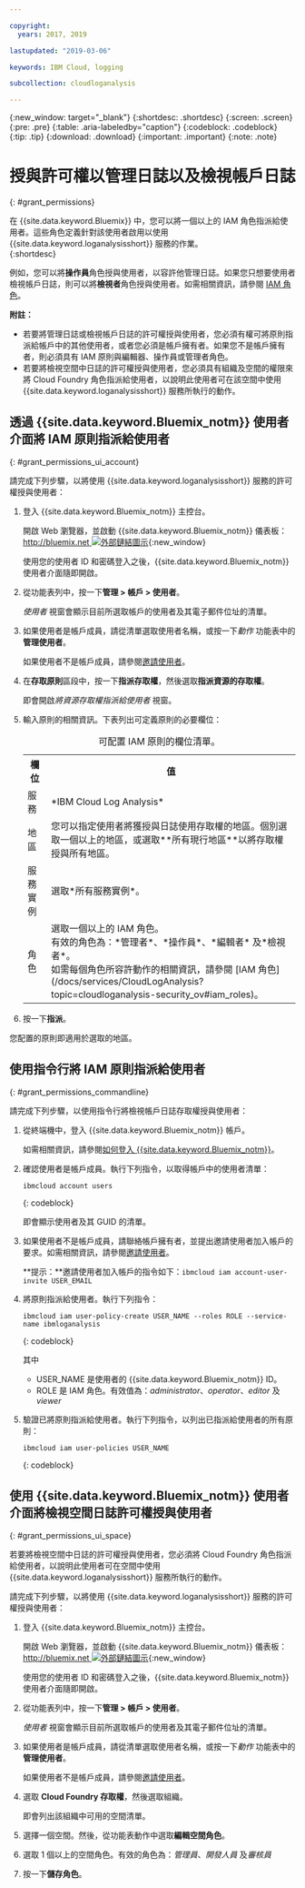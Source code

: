 ```yaml
---

copyright:
  years: 2017, 2019

lastupdated: "2019-03-06"

keywords: IBM Cloud, logging

subcollection: cloudloganalysis

---
```


{:new_window: target="_blank"}
{:shortdesc: .shortdesc}
{:screen: .screen}
{:pre: .pre}
{:table: .aria-labeledby="caption"}
{:codeblock: .codeblock}
{:tip: .tip}
{:download: .download}
{:important: .important}
{:note: .note}

# 授與許可權以管理日誌以及檢視帳戶日誌
{: #grant_permissions}

在 {{site.data.keyword.Bluemix}} 中，您可以將一個以上的 IAM 角色指派給使用者。這些角色定義針對該使用者啟用以使用 {{site.data.keyword.loganalysisshort}} 服務的作業。  
{:shortdesc}

例如，您可以將**操作員**角色授與使用者，以容許他管理日誌。如果您只想要使用者檢視帳戶日誌，則可以將**檢視者**角色授與使用者。如需相關資訊，請參閱 [IAM 角色](/docs/services/CloudLogAnalysis?topic=cloudloganalysis-security_ov#iam_roles)。

**附註：** 

* 若要將管理日誌或檢視帳戶日誌的許可權授與使用者，您必須有權可將原則指派給帳戶中的其他使用者，或者您必須是帳戶擁有者。如果您不是帳戶擁有者，則必須具有 IAM 原則與編輯器、操作員或管理者角色。
* 若要將檢視空間中日誌的許可權授與使用者，您必須具有組織及空間的權限來將 Cloud Foundry 角色指派給使用者，以說明此使用者可在該空間中使用 {{site.data.keyword.loganalysisshort}} 服務所執行的動作。 

## 透過 {{site.data.keyword.Bluemix_notm}} 使用者介面將 IAM 原則指派給使用者
{: #grant_permissions_ui_account}

請完成下列步驟，以將使用 {{site.data.keyword.loganalysisshort}} 服務的許可權授與使用者：

1. 登入 {{site.data.keyword.Bluemix_notm}} 主控台。

    開啟 Web 瀏覽器，並啟動 {{site.data.keyword.Bluemix_notm}} 儀表板：[http://bluemix.net ![外部鏈結圖示](../../../icons/launch-glyph.svg "外部鏈結圖示")](http://bluemix.net){:new_window}
	
	使用您的使用者 ID 和密碼登入之後，{{site.data.keyword.Bluemix_notm}} 使用者介面隨即開啟。

2. 從功能表列中，按一下**管理 > 帳戶 > 使用者**。 

    *使用者* 視窗會顯示目前所選取帳戶的使用者及其電子郵件位址的清單。
	
3. 如果使用者是帳戶成員，請從清單選取使用者名稱，或按一下*動作* 功能表中的**管理使用者**。

    如果使用者不是帳戶成員，請參閱[邀請使用者](/docs/iam?topic=iam-iamuserinv#iamuserinv)。

4. 在**存取原則**區段中，按一下**指派存取權**，然後選取**指派資源的存取權**。

    即會開啟*將資源存取權指派給使用者* 視窗。

5. 輸入原則的相關資訊。下表列出可定義原則的必要欄位： 

    <table>
	  <caption>可配置 IAM 原則的欄位清單。</caption>
	  <tr>
	    <th>欄位</th>
		<th>值</th>
	  </tr>
	  <tr>
	    <td>服務</td>
		<td>*IBM Cloud Log Analysis*</td>
	  </tr>	  
	  <tr>
	    <td>地區</td>
		<td>您可以指定使用者將獲授與日誌使用存取權的地區。個別選取一個以上的地區，或選取**所有現行地區**以將存取權授與所有地區。</td>
	  </tr>
	  <tr>
	    <td>服務實例</td>
		<td>選取*所有服務實例*。</td>
	  </tr>
	  <tr>
	    <td>角色</td>
		<td>選取一個以上的 IAM 角色。<br>有效的角色為：*管理者*、*操作員*、*編輯者* 及*檢視者*。<br>如需每個角色所容許動作的相關資訊，請參閱 [IAM 角色](/docs/services/CloudLogAnalysis?topic=cloudloganalysis-security_ov#iam_roles)。</td>
	  </tr>
     </table>
	
6. 按一下**指派**。
	
您配置的原則即適用於選取的地區。 


## 使用指令行將 IAM 原則指派給使用者
{: #grant_permissions_commandline}

請完成下列步驟，以使用指令行將檢視帳戶日誌存取權授與使用者：

1. 從終端機中，登入 {{site.data.keyword.Bluemix_notm}} 帳戶。 

    如需相關資訊，請參閱[如何登入 {{site.data.keyword.Bluemix_notm}}](/docs/services/CloudLogAnalysis/qa?topic=cloudloganalysis-cli_qa#login)。

2. 確認使用者是帳戶成員。執行下列指令，以取得帳戶中的使用者清單：

    ```
	ibmcloud account users
	```
    {: codeblock}	

	即會顯示使用者及其 GUID 的清單。

3. 如果使用者不是帳戶成員，請聯絡帳戶擁有者，並提出邀請使用者加入帳戶的要求。如需相關資訊，請參閱[邀請使用者](/docs/iam?topic=iam-iamuserinv#iamuserinv)。

    **提示：**邀請使用者加入帳戶的指令如下：`ibmcloud iam account-user-invite USER_EMAIL`
		
4. 將原則指派給使用者。執行下列指令：

    ```
    ibmcloud iam user-policy-create USER_NAME --roles ROLE --service-name ibmloganalysis
	```
	{: codeblock}

	其中
    * USER_NAME 是使用者的 {{site.data.keyword.Bluemix_notm}} ID。
	* ROLE 是 IAM 角色。有效值為：*administrator*、*operator*、*editor* 及 *viewer*

5. 驗證已將原則指派給使用者。執行下列指令，以列出已指派給使用者的所有原則：

    ```
    ibmcloud iam user-policies USER_NAME
	```
	{: codeblock}




## 使用 {{site.data.keyword.Bluemix_notm}} 使用者介面將檢視空間日誌許可權授與使用者
{: #grant_permissions_ui_space}

若要將檢視空間中日誌的許可權授與使用者，您必須將 Cloud Foundry 角色指派給使用者，以說明此使用者可在空間中使用 {{site.data.keyword.loganalysisshort}} 服務所執行的動作。 

請完成下列步驟，以將使用 {{site.data.keyword.loganalysisshort}} 服務的許可權授與使用者：

1. 登入 {{site.data.keyword.Bluemix_notm}} 主控台。

    開啟 Web 瀏覽器，並啟動 {{site.data.keyword.Bluemix_notm}} 儀表板：[http://bluemix.net ![外部鏈結圖示](../../../icons/launch-glyph.svg "外部鏈結圖示")](http://bluemix.net){:new_window}
	
	使用您的使用者 ID 和密碼登入之後，{{site.data.keyword.Bluemix_notm}} 使用者介面隨即開啟。

2. 從功能表列中，按一下**管理 > 帳戶 > 使用者**。 

    *使用者* 視窗會顯示目前所選取帳戶的使用者及其電子郵件位址的清單。
	
3. 如果使用者是帳戶成員，請從清單選取使用者名稱，或按一下*動作* 功能表中的**管理使用者**。

    如果使用者不是帳戶成員，請參閱[邀請使用者](/docs/iam?topic=iam-iamuserinv#iamuserinv)。

4. 選取 **Cloud Foundry 存取權**，然後選取組織。

    即會列出該組織中可用的空間清單。

5. 選擇一個空間。然後，從功能表動作中選取**編輯空間角色**。

6. 選取 1 個以上的空間角色。有效的角色為：*管理員*、*開發人員* 及*審核員*
	
7. 按一下**儲存角色**。




